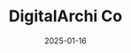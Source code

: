 ---  
layout: startup_page  
title: "DigitalArchi Co"  
id: "digitalarchi.com"  
permalink: "/digitalarchicodigitalarchi.com01162025/"  
website: "https://www.digital-archi.com/en"  
funding_round: ""  
funding_amount: ""  
investors: "Toyoda Gosei Co., Ltd."  
about: "DigitalArchi manufactures and sells 3D-printed plastic formworks for construction, aiming to alleviate worker shortages and increase efficiency. Their use of recycled plastic contributes to a decarbonized society. The formworks ease workloads on construction sites compared to traditional wood methods."  
markets: "Construction, 3D Printing, Building Products, Machinery (B2B), Environmental Services (B2B)"  
hq: "Kamakura, Kanagawa, Japan"  
founded_year: "2023"  
linkedin: "https://www.linkedin.com/company/digitalarchi/"  
twitter: ""  
instagram: ""  
facebook: ""  
crunchbase: "https://www.crunchbase.com/organization/digitalarchi?utm_source=linkedin&utm_medium=referral&utm_campaign=linkedin_companies&utm_content=profile_cta_anon&trk=funding_crunchbase"  
pitchbook: "https://pitchbook.com/profiles/company/588600-46"  

date_display: "16-Jan-2025"  
date: "2025-01-16"

# SEO Optimization  
meta_title: "DigitalArchi Co"  
meta_description: "DigitalArchi Co, DigitalArchi manufactures and sells 3D-printed plastic formworks for construction, aiming to alleviate worker shortages and increase efficiency. Their..."  
meta_keywords: "DigitalArchi Co, Construction, 3D Printing, Building Products, Machinery (B2B), Environmental Services (B2B),  funding"  
canonical_url: "https://startup.projectstartups.com/digitalarchicodigitalarchi.com01162025/"  
---